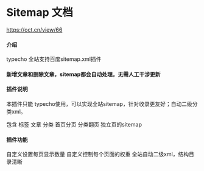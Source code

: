 # Sitemap 文档
https://oct.cn/view/66

#### 介绍
typecho 全站支持百度sitemap.xml插件

#### 新增文章和删除文章，sitemap都会自动处理。无需人工干涉更新

#### 插件说明
本插件只能 typecho使用，可以实现全站sitemap，针对收录更友好；自动二级分类xml。

包含 标签 文章 分类 首页分页 分类翻页 独立页的sitemap


#### 插件功能

自定义设置每页显示数量
自定义控制每个页面的权重
全站自动二级xml，结构目录清晰


